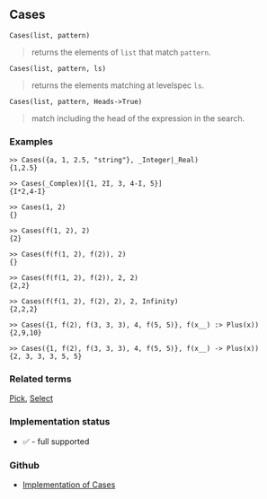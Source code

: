 ## Cases

``` 
Cases(list, pattern)
```
> returns the elements of `list` that match `pattern`.

```
Cases(list, pattern, ls)
```
> returns the elements matching at levelspec `ls`.

```
Cases(list, pattern, Heads->True)
```
> match including the head of the expression in the search.

### Examples

```
>> Cases({a, 1, 2.5, "string"}, _Integer|_Real)
{1,2.5}

>> Cases(_Complex)[{1, 2I, 3, 4-I, 5}]
{I*2,4-I}
 
>> Cases(1, 2)
{}
 
>> Cases(f(1, 2), 2)
{2}
 
>> Cases(f(f(1, 2), f(2)), 2)
{}
 
>> Cases(f(f(1, 2), f(2)), 2, 2)
{2,2}
 
>> Cases(f(f(1, 2), f(2), 2), 2, Infinity)
{2,2,2}
 
>> Cases({1, f(2), f(3, 3, 3), 4, f(5, 5)}, f(x__) :> Plus(x))
{2,9,10}
 
>> Cases({1, f(2), f(3, 3, 3), 4, f(5, 5)}, f(x__) -> Plus(x))
{2, 3, 3, 3, 5, 5}
```


### Related terms 
[Pick](Pick.md), [Select](Select.md)






### Implementation status

* &#x2705; - full supported

### Github

* [Implementation of Cases](https://github.com/axkr/symja_android_library/blob/master/symja_android_library/matheclipse-core/src/main/java/org/matheclipse/core/builtin/ListFunctions.java#L1196) 
